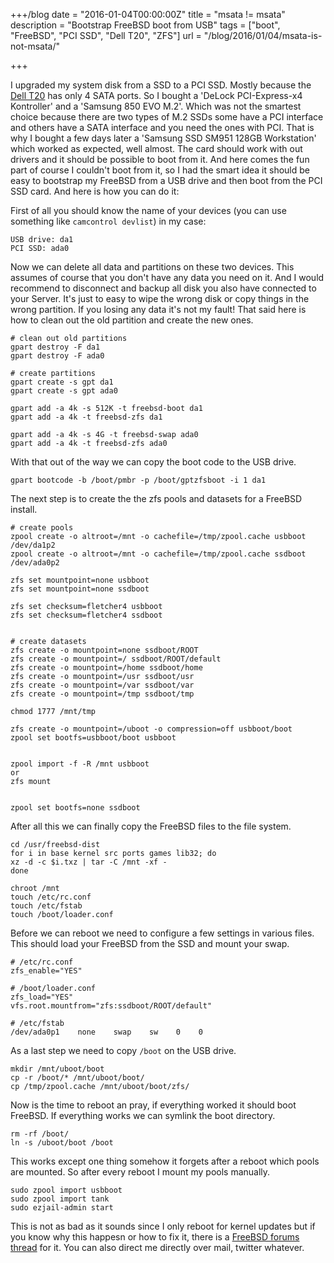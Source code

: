 +++/blog
date = "2016-01-04T00:00:00Z"
title = "msata != msata"
description = "Bootstrap FreeBSD boot from USB"
tags = ["boot", "FreeBSD", "PCI SSD", "Dell T20", "ZFS"]
url = "/blog/2016/01/04/msata-is-not-msata/"

+++

I upgraded my system disk from a SSD to a PCI SSD. Mostly because the [Dell T20](http://l33tsource.com/blog/2014/07/16/Dell-T20-Review) has only 4 SATA 
ports. So I bought a 'DeLock PCI-Express-x4 Kontroller' and a 'Samsung 850 EVO M.2'. Which was not the smartest choice because there are two types 
of M.2 SSDs some have a PCI interface and others have a SATA interface and you need the ones with PCI. That is why I bought a few days later a 
'Samsung SSD SM951 128GB Workstation' which worked as expected, well almost. The card should work with out drivers and it should be possible to boot 
from it. And here comes the fun part of course I couldn't boot from it, so I had the smart idea it should be easy to bootstrap my FreeBSD from a USB drive 
and then boot from the PCI SSD card. And here is how you can do it:


First of all you should know the name of your devices (you can use something like `camcontrol devlist`) in my case:

```
USB drive: da1 
PCI SSD: ada0
```

Now we can delete all data and partitions on these two devices. This assumes 
of course that you don't have any data you need on it. And I would recommend to disconnect and backup all disk you also 
have connected to your Server. It's just to easy to wipe the wrong disk or copy things in the wrong partition. If you losing any data 
it's not my fault! That said here is how to clean out the old partition and create the new ones.

```
# clean out old partitions
gpart destroy -F da1
gpart destroy -F ada0

# create partitions
gpart create -s gpt da1
gpart create -s gpt ada0

gpart add -a 4k -s 512K -t freebsd-boot da1
gpart add -a 4k -t freebsd-zfs da1

gpart add -a 4k -s 4G -t freebsd-swap ada0
gpart add -a 4k -t freebsd-zfs ada0
```

With that out of the way we can copy the boot code to the USB drive. 

```
gpart bootcode -b /boot/pmbr -p /boot/gptzfsboot -i 1 da1
```

The next step is to create the the zfs pools and datasets for a FreeBSD install. 

```
# create pools
zpool create -o altroot=/mnt -o cachefile=/tmp/zpool.cache usbboot /dev/da1p2
zpool create -o altroot=/mnt -o cachefile=/tmp/zpool.cache ssdboot /dev/ada0p2

zfs set mountpoint=none usbboot
zfs set mountpoint=none ssdboot

zfs set checksum=fletcher4 usbboot
zfs set checksum=fletcher4 ssdboot


# create datasets
zfs create -o mountpoint=none ssdboot/ROOT
zfs create -o mountpoint=/ ssdboot/ROOT/default
zfs create -o mountpoint=/home ssdboot/home
zfs create -o mountpoint=/usr ssdboot/usr
zfs create -o mountpoint=/var ssdboot/var
zfs create -o mountpoint=/tmp ssdboot/tmp

chmod 1777 /mnt/tmp

zfs create -o mountpoint=/uboot -o compression=off usbboot/boot
zpool set bootfs=usbboot/boot usbboot


zpool import -f -R /mnt usbboot 
or 
zfs mount


zpool set bootfs=none ssdboot
```

After all this we can finally copy the FreeBSD files to the file system.

```
cd /usr/freebsd-dist
for i in base kernel src ports games lib32; do
xz -d -c $i.txz | tar -C /mnt -xf -
done

chroot /mnt
touch /etc/rc.conf
touch /etc/fstab
touch /boot/loader.conf
```

Before we can reboot we need to configure a few settings in various files. This should load your FreeBSD from the SSD and mount your swap.

```
# /etc/rc.conf
zfs_enable="YES"

# /boot/loader.conf
zfs_load="YES"
vfs.root.mountfrom="zfs:ssdboot/ROOT/default"

# /etc/fstab
/dev/ada0p1    none    swap    sw    0    0
```

As a last step we need to copy `/boot` on the USB drive.

```
mkdir /mnt/uboot/boot
cp -r /boot/* /mnt/uboot/boot/
cp /tmp/zpool.cache /mnt/uboot/boot/zfs/
```

Now is the time to reboot an pray, if everything worked it should boot FreeBSD. 
If everything works we can symlink the boot directory.


```
rm -rf /boot/
ln -s /uboot/boot /boot
```

This works except one thing somehow it forgets after a reboot which pools are mounted. So after every reboot 
I mount my pools manually.

```
sudo zpool import usbboot
sudo zpool import tank
sudo ezjail-admin start
```

This is not as bad as it sounds since I only reboot for kernel updates but if you know why this happesn or 
how to fix it, there is a [FreeBSD forums thread](https://forums.freebsd.org/threads/bootstrap-booting-from-a-root-on-zfs.53516/) for it. 
You can also direct me directly over mail, twitter whatever. 